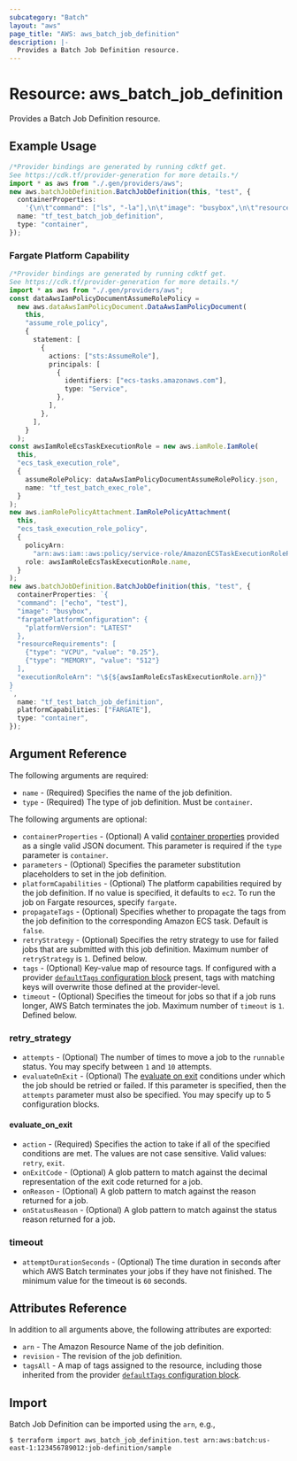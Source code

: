 ```yaml
---
subcategory: "Batch"
layout: "aws"
page_title: "AWS: aws_batch_job_definition"
description: |-
  Provides a Batch Job Definition resource.
---
```


# Resource: aws\_batch\_job\_definition

Provides a Batch Job Definition resource.

## Example Usage

```typescript
/*Provider bindings are generated by running cdktf get.
See https://cdk.tf/provider-generation for more details.*/
import * as aws from "./.gen/providers/aws";
new aws.batchJobDefinition.BatchJobDefinition(this, "test", {
  containerProperties:
    '{\n\t"command": ["ls", "-la"],\n\t"image": "busybox",\n\t"resourceRequirements": [\n    {"type": "VCPU", "value": "0.25"},\n    {"type": "MEMORY", "value": "512"}\n  ],\n\t"volumes": [\n      {\n        "host": {\n          "sourcePath": "/tmp"\n        },\n        "name": "tmp"\n      }\n    ],\n\t"environment": [\n\t\t{"name": "VARNAME", "value": "VARVAL"}\n\t],\n\t"mountPoints": [\n\t\t{\n          "sourceVolume": "tmp",\n          "containerPath": "/tmp",\n          "readOnly": false\n        }\n\t],\n    "ulimits": [\n      {\n        "hardLimit": 1024,\n        "name": "nofile",\n        "softLimit": 1024\n      }\n    ]\n}\n',
  name: "tf_test_batch_job_definition",
  type: "container",
});

```

### Fargate Platform Capability

```typescript
/*Provider bindings are generated by running cdktf get.
See https://cdk.tf/provider-generation for more details.*/
import * as aws from "./.gen/providers/aws";
const dataAwsIamPolicyDocumentAssumeRolePolicy =
  new aws.dataAwsIamPolicyDocument.DataAwsIamPolicyDocument(
    this,
    "assume_role_policy",
    {
      statement: [
        {
          actions: ["sts:AssumeRole"],
          principals: [
            {
              identifiers: ["ecs-tasks.amazonaws.com"],
              type: "Service",
            },
          ],
        },
      ],
    }
  );
const awsIamRoleEcsTaskExecutionRole = new aws.iamRole.IamRole(
  this,
  "ecs_task_execution_role",
  {
    assumeRolePolicy: dataAwsIamPolicyDocumentAssumeRolePolicy.json,
    name: "tf_test_batch_exec_role",
  }
);
new aws.iamRolePolicyAttachment.IamRolePolicyAttachment(
  this,
  "ecs_task_execution_role_policy",
  {
    policyArn:
      "arn:aws:iam::aws:policy/service-role/AmazonECSTaskExecutionRolePolicy",
    role: awsIamRoleEcsTaskExecutionRole.name,
  }
);
new aws.batchJobDefinition.BatchJobDefinition(this, "test", {
  containerProperties: `{
  "command": ["echo", "test"],
  "image": "busybox",
  "fargatePlatformConfiguration": {
    "platformVersion": "LATEST"
  },
  "resourceRequirements": [
    {"type": "VCPU", "value": "0.25"},
    {"type": "MEMORY", "value": "512"}
  ],
  "executionRoleArn": "\${${awsIamRoleEcsTaskExecutionRole.arn}}"
}
`,
  name: "tf_test_batch_job_definition",
  platformCapabilities: ["FARGATE"],
  type: "container",
});

```

## Argument Reference

The following arguments are required:

* `name` - (Required) Specifies the name of the job definition.
* `type` - (Required) The type of job definition. Must be `container`.

The following arguments are optional:

* `containerProperties` - (Optional) A valid [container properties](http://docs.aws.amazon.com/batch/latest/APIReference/API_RegisterJobDefinition.html)
  provided as a single valid JSON document. This parameter is required if the `type` parameter is `container`.
* `parameters` - (Optional) Specifies the parameter substitution placeholders to set in the job definition.
* `platformCapabilities` - (Optional) The platform capabilities required by the job definition. If no value is specified, it defaults to `ec2`. To run the job on Fargate resources, specify `fargate`.
* `propagateTags` - (Optional) Specifies whether to propagate the tags from the job definition to the corresponding Amazon ECS task. Default is `false`.
* `retryStrategy` - (Optional) Specifies the retry strategy to use for failed jobs that are submitted with this job definition.
  Maximum number of `retryStrategy` is `1`.  Defined below.
* `tags` - (Optional) Key-value map of resource tags. If configured with a provider [`defaultTags` configuration block](https://registry.terraform.io/providers/hashicorp/aws/latest/docs#default_tags-configuration-block) present, tags with matching keys will overwrite those defined at the provider-level.
* `timeout` - (Optional) Specifies the timeout for jobs so that if a job runs longer, AWS Batch terminates the job. Maximum number of `timeout` is `1`. Defined below.

### retry\_strategy

* `attempts` - (Optional) The number of times to move a job to the `runnable` status. You may specify between `1` and `10` attempts.
* `evaluateOnExit` - (Optional) The [evaluate on exit](#evaluate_on_exit) conditions under which the job should be retried or failed. If this parameter is specified, then the `attempts` parameter must also be specified. You may specify up to 5 configuration blocks.

#### evaluate\_on\_exit

* `action` - (Required) Specifies the action to take if all of the specified conditions are met. The values are not case sensitive. Valid values: `retry`, `exit`.
* `onExitCode` - (Optional) A glob pattern to match against the decimal representation of the exit code returned for a job.
* `onReason` - (Optional) A glob pattern to match against the reason returned for a job.
* `onStatusReason` - (Optional) A glob pattern to match against the status reason returned for a job.

### timeout

* `attemptDurationSeconds` - (Optional) The time duration in seconds after which AWS Batch terminates your jobs if they have not finished. The minimum value for the timeout is `60` seconds.

## Attributes Reference

In addition to all arguments above, the following attributes are exported:

* `arn` - The Amazon Resource Name of the job definition.
* `revision` - The revision of the job definition.
* `tagsAll` - A map of tags assigned to the resource, including those inherited from the provider [`defaultTags` configuration block](https://registry.terraform.io/providers/hashicorp/aws/latest/docs#default_tags-configuration-block).

## Import

Batch Job Definition can be imported using the `arn`, e.g.,

```console
$ terraform import aws_batch_job_definition.test arn:aws:batch:us-east-1:123456789012:job-definition/sample
```
